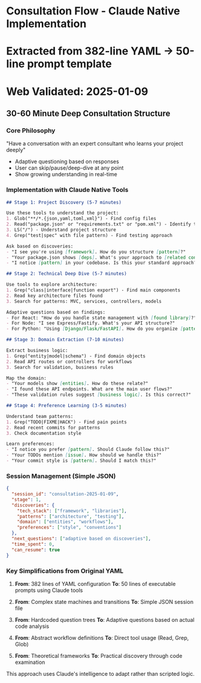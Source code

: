 # Consultation Flow - Claude Native Implementation
# Extracted from 382-line YAML → 50-line prompt template
# Web Validated: 2025-01-09

## 30-60 Minute Deep Consultation Structure

### Core Philosophy
"Have a conversation with an expert consultant who learns your project deeply"
- Adaptive questioning based on responses
- User can skip/pause/deep-dive at any point
- Show growing understanding in real-time

### Implementation with Claude Native Tools

```markdown
## Stage 1: Project Discovery (5-7 minutes)

Use these tools to understand the project:
1. Glob("**/*.{json,yaml,toml,xml}") - Find config files
2. Read("package.json" or "requirements.txt" or "pom.xml") - Identify tech stack
3. LS("/") - Understand project structure
4. Grep("test|spec" with file pattern) - Find testing approach

Ask based on discoveries:
- "I see you're using [framework]. How do you structure [pattern]?"
- "Your package.json shows [deps]. What's your approach to [related concept]?"
- "I notice [pattern] in your codebase. Is this your standard approach?"

## Stage 2: Technical Deep Dive (5-7 minutes)

Use tools to explore architecture:
1. Grep("class|interface|function export") - Find main components
2. Read key architecture files found
3. Search for patterns: MVC, services, controllers, models

Adaptive questions based on findings:
- For React: "How do you handle state management with [found library]?"
- For Node: "I see Express/Fastify. What's your API structure?"
- For Python: "Using [Django/Flask/FastAPI]. How do you organize [pattern]?"

## Stage 3: Domain Extraction (7-10 minutes)

Extract business logic:
1. Grep("entity|model|schema") - Find domain objects
2. Read API routes or controllers for workflows
3. Search for validation, business rules

Map the domain:
- "Your models show [entities]. How do these relate?"
- "I found these API endpoints. What are the main user flows?"
- "These validation rules suggest [business logic]. Is this correct?"

## Stage 4: Preference Learning (3-5 minutes)

Understand team patterns:
1. Grep("TODO|FIXME|HACK") - Find pain points
2. Read recent commits for patterns
3. Check documentation style

Learn preferences:
- "I notice you prefer [pattern]. Should Claude follow this?"
- "Your TODOs mention [issue]. How should we handle this?"
- "Your commit style is [pattern]. Should I match this?"
```

### Session Management (Simple JSON)

```json
{
  "session_id": "consultation-2025-01-09",
  "stage": 1,
  "discoveries": {
    "tech_stack": ["framework", "libraries"],
    "patterns": ["architecture", "testing"],
    "domain": ["entities", "workflows"],
    "preferences": ["style", "conventions"]
  },
  "next_questions": ["adaptive based on discoveries"],
  "time_spent": 0,
  "can_resume": true
}
```

### Key Simplifications from Original YAML

1. **From**: 382 lines of YAML configuration
   **To**: 50 lines of executable prompts using Claude tools

2. **From**: Complex state machines and transitions
   **To**: Simple JSON session file

3. **From**: Hardcoded question trees
   **To**: Adaptive questions based on actual code analysis

4. **From**: Abstract workflow definitions
   **To**: Direct tool usage (Read, Grep, Glob)

5. **From**: Theoretical frameworks
   **To**: Practical discovery through code examination

This approach uses Claude's intelligence to adapt rather than scripted logic.